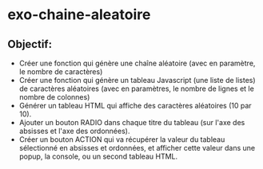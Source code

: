 # exo-chaine-aleatoire

## Objectif:

* Créer une fonction qui génère une chaîne aléatoire (avec en paramètre, le nombre de caractères)
* Créer une fonction qui génère un tableau Javascript (une liste de listes) de caractères aléatoires (avec en paramètres, le nombre de lignes et le nombre de colonnes)
* Générer un tableau HTML qui affiche des caractères aléatoires (10 par 10).
* Ajouter un bouton RADIO dans chaque titre du tableau (sur l'axe des absisses et l'axe des ordonnées).
* Créer un bouton ACTION qui va récupérer la valeur du tableau sélectionné en absisses et ordonnées, et afficher cette valeur dans une popup, la console, ou un second tableau HTML.